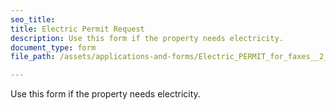 ```yaml
---
seo_title: 
title: Electric Permit Request
description: Use this form if the property needs electricity.
document_type: form
file_path: /assets/applications-and-forms/Electric_PERMIT_for_faxes__2_.pdf

---
```

Use this form if the property needs electricity.
